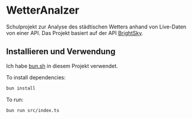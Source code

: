 # WetterAnalzer
Schulprojekt zur Analyse des städtischen Wetters anhand von Live-Daten von einer API. Das Projekt basiert auf der API [BrightSky](https://brightsky.dev/).

## Installieren und Verwendung
Ich habe [bun.sh](https://bun.sh/) in diesem Projekt verwendet.

To install dependencies:
```bash
bun install
```

To run:

```bash
bun run src/index.ts
```

